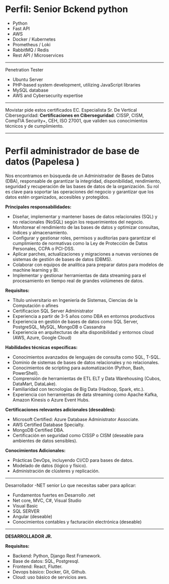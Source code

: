 
# Perfil: Senior Bckend python
- Python
- Fast API
- AWS
- Docker / Kubernetes
- Prometheus / Loki
 - RabbitMQ / Redis
- Rest API / Microservices


----

Penetration Tester
- Ubuntu Server
- PHP-based system development, utilizing JavaScript libraries
- MySQL database
- AWS and Cybersecurity expertise

-----
Movistar pide estos certificados 
EC. Especialista Sr. De Vertical Ciberseguridad:
**Certificaciones en Ciberseguridad**: CISSP, CISM, CompTIA Security+, CEH, ISO 27001, que validen sus conocimientos técnicos y de cumplimiento.



------
# Perfil administrador de base de datos (Papelesa )

Nos encontramos en búsqueda de un Administrador de Bases de Datos (DBA), responsable de garantizar la integridad, disponibilidad, rendimiento, seguridad y recuperación de las bases de datos de la organización. Su rol es clave para soportar las operaciones del negocio y garantizar que los datos estén organizados, accesibles y protegidos.

**Principales responsabilidades:**

- Diseñar, implementar y mantener bases de datos relacionales (SQL) y no relacionales (NoSQL) según los requerimientos del negocio.
- Monitorear el rendimiento de las bases de datos y optimizar consultas, índices y almacenamiento.
- Configurar y gestionar roles, permisos y auditorías para garantizar el cumplimiento de normativas como la Ley de Protección de Datos Personales, CCPA o PCI-DSS.
- Aplicar parches, actualizaciones y migraciones a nuevas versiones de sistemas de gestión de bases de datos (DBMS).
- Colaborar con equipos de analítica para preparar datos para modelos de machine learning y BI.
- Implementar y gestionar herramientas de data streaming para el procesamiento en tiempo real de grandes volúmenes de datos.

**Requisitos:**

- Título universitario en Ingeniería de Sistemas, Ciencias de la Computación o afines
- Certificacion SQL Server Administrator
- Experiencia a partir de 3-5 años como DBA en entornos productivos
- Experiencia en gestión de bases de datos como SQL Server, PostgreSQL, MySQL, MongoDB o Cassandra
- Experiencia en arquitecturas de alta disponibilidad y entornos cloud (AWS, Azure, Google Cloud)

**Habilidades técnicas específicas:**

- Conocimientos avanzados de lenguajes de consulta como SQL, T-SQL.
- Dominio de sistemas de bases de datos relacionales y no relacionales.
- Conocimientos de scripting para automatización (Python, Bash, PowerShell).
- Comprensión de herramientas de ETL ELT y Data Warehousing (Cubos, DataMart, DataLake).
- Familiaridad con tecnologías de Big Data (Hadoop, Spark, etc.).
- Experiencia con herramientas de data streaming como Apache Kafka, Amazon Kinesis o Azure Event Hubs.

**Certificaciones relevantes adicionales (deseables):**

- Microsoft Certified: Azure Database Administrator Associate.
- AWS Certified Database Specialty.
- MongoDB Certified DBA.
- Certificación en seguridad como CISSP o CISM (deseable para ambientes de datos sensibles).

**Conocimientos Adicionales:**

- Prácticas DevOps, incluyendo CI/CD para bases de datos.
- Modelado de datos (lógico y físico).
- Administración de clústeres y replicación.

---
Desarrollador -NET senior 
Lo que necesitas saber para aplicar:
- Fundamentos fuertes en Desarrollo .net
- Net core, MVC, C#, Visual Studio
- Visual Basic
- SQL SERVER
- Angular (deseable)
- Conocimientos contables y facturación electrónica (deseable)


----


**DESARROLLADOR JR.**

**Requisitos:**

- Backend: Python, Django Rest Framework.
- Base de datos: SQL, Postgresql.
- Frontend: React, Flutter.
- Devops básico: Docker, Git, Github.
- Cloud: uso básico de servicios aws.